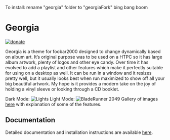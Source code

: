 To install:
rename "georgia" folder to "georgiaFork"
bing bang boom
# Georgia
[![donate](https://img.shields.io/badge/Donate-PayPal-green.svg)](https://www.paypal.com/cgi-bin/webscr?cmd=_s-xclick&hosted_button_id=9LW4ABRYXG2DY&source=url)

Georgia is a theme for foobar2000 designed to change dynamically based on album art. It’s original purpose was to be used on a HTPC so it has large album artwork, plenty of logos and other eye candy. Over time it has evolved to add a playlist and other features which make it perfectly suitable for using on a desktop as well. It can be run in a window and it resizes pretty well, but it usually looks best when run maximized to show off all your big beautiful artwork. My hope is it provides a modern take on the joy of holding a vinyl sleeve or looking through a CD booklet.

Dark Mode:
![Lights](https://i.imgur.com/Eu9Q1Mv.jpg)
Light Mode:
![BladeRunner 2049](https://i.imgur.com/pspQQeb.png)
Gallery of images [here](https://imgur.com/a/TtjUS) with explanation of some of the features.

## Documentation

Detailed documentation and installation instructions are available [here](https://kbuffington.github.io/Georgia/).
